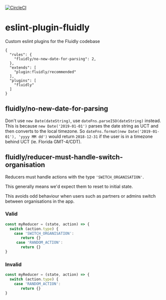 [![CircleCI](https://circleci.com/gh/fluidly/eslint-plugin-fluidly.svg?style=svg)](https://circleci.com/gh/fluidly/eslint-plugin-fluidly)

# eslint-plugin-fluidly

Custom eslint plugins for the Fluidly codebase

```
{
  "rules": {
    "fluidly/no-new-date-for-parsing": 2,
  },
  "extends": [
    "plugin:fluidly/recommended"
  ],
  "plugins": [
    "fluidly"
  ]
}

```

## fluidly/no-new-date-for-parsing

Don't use `new Date(dateString)`, use `dateFns.parseISO(dateString)` instead. This is because `new Date('2019-01-01')` parses the date string as UCT and then converts to the local timezone. So `dateFns.format(new Date('2019-01-01'), 'yyyy MM dd')` would return `2018-12-31` if the user is in a timezone behind UCT (ie. Florida GMT-4/CDT).


## fluidly/reducer-must-handle-switch-organisation

Reducers must handle actions with the type `'SWITCH_ORGANISATION'`.

This generally means we'd expect them to reset to initial state.

This avoids odd behaviour when users such as partners or admins switch between organisations in the app.

### Valid

```javascript
const myReducer = (state, action) => {
  switch (action.type) {
    case 'SWITCH_ORGANISATION':
       return {}
     case 'RANDOM_ACTION':
       return {}
}
```

### Invalid

```javascript
const myReducer = (state, action) => {
  switch (action.type) {
    case 'RANDOM_ACTION':
       return {}
}
```
